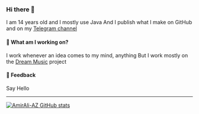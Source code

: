 ### Hi there 👋
I am 14 years old and I mostly use Java
And I publish what I make on GitHub and on my [Telegram channel](https://t.me/Explorer_browser)

#### 🌱 What am I working on?
I work whenever an idea comes to my mind, anything
But I work mostly on the [Dream Music](https://github.com/AmirAli-AZ/Dream_Music) project

#### 💬 Feedback

Say Hello

---
[![AmirAli-AZ GitHub stats](https://github-readme-stats.vercel.app/api?username=AmirAli-AZ)](https://github.com/anuraghazra/github-readme-stats)
